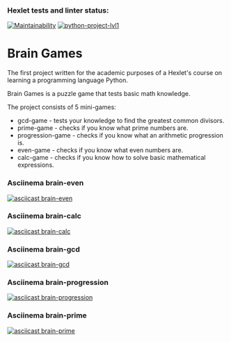 ### Hexlet tests and linter status:
[![Maintainability](https://api.codeclimate.com/v1/badges/73b6298f3302a1d1d5e7/maintainability)](https://codeclimate.com/github/Rahab666/python-project-lvl1/maintainability)
[![python-project-lvl1](https://github.com/Rahab666/python-project-lvl1/actions/workflows/python-project-lvl1.yml/badge.svg)](https://github.com/Rahab666/python-project-lvl1/actions)

# Brain Games

The first project written for the academic purposes of a Hexlet's course on learning a programming language Python.

Brain Games is a puzzle game that tests basic math knowledge.

The project consists of 5 mini-games:

- gcd-game - tests your knowledge to find the greatest common divisors.
- prime-game - checks if you know what prime numbers are.
- progression-game - checks if you know what an arithmetic progression is.
- even-game - checks if you know what even numbers are.
- calc-game - checks if you know how to solve basic mathematical expressions.

### Asciinema brain-even
[![asciicast brain-even](https://asciinema.org/a/447094.svg)](https://asciinema.org/a/447094)

### Asciinema brain-calc
[![asciicast brain-calc](https://asciinema.org/a/447469.svg)](https://asciinema.org/a/447469)

### Asciinema brain-gcd
[![asciicast brain-gcd](https://asciinema.org/a/447535.svg)](https://asciinema.org/a/447535)

### Asciinema brain-progression
[![asciicast brain-progression](https://asciinema.org/a/447836.svg)](https://asciinema.org/a/447836)

### Asciinema brain-prime
[![asciicast brain-prime](https://asciinema.org/a/448090.svg)](https://asciinema.org/a/448090)

